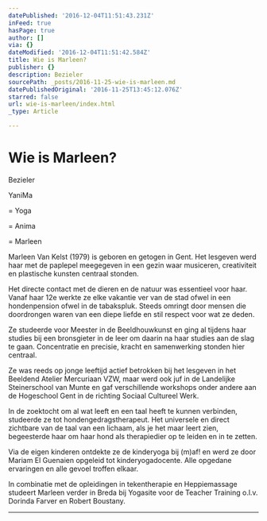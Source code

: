 ```yaml
---
datePublished: '2016-12-04T11:51:43.231Z'
inFeed: true
hasPage: true
author: []
via: {}
dateModified: '2016-12-04T11:51:42.584Z'
title: Wie is Marleen?
publisher: {}
description: Bezieler
sourcePath: _posts/2016-11-25-wie-is-marleen.md
datePublishedOriginal: '2016-11-25T13:45:12.076Z'
starred: false
url: wie-is-marleen/index.html
_type: Article

---
```

# Wie is Marleen?

Bezieler

YaniMa

= Yoga

= Anima

= Marleen

Marleen Van Kelst (1979) is geboren en getogen in Gent. Het lesgeven werd haar met de paplepel meegegeven in een gezin waar musiceren, creativiteit en plastische kunsten centraal stonden.

Het directe contact met de dieren en de natuur was essentieel voor haar. Vanaf haar 12e werkte ze elke vakantie ver van de stad ofwel in een hondenpension ofwel in de tabakspluk. Steeds omringt door mensen die doordrongen waren van een diepe liefde en stil respect voor wat ze deden.

Ze studeerde voor Meester in de Beeldhouwkunst en ging al tijdens haar studies bij een bronsgieter in de leer om daarin na haar studies aan de slag te gaan. Concentratie en precisie, kracht en samenwerking stonden hier centraal.

Ze was reeds op jonge leeftijd actief betrokken bij het lesgeven in het Beeldend Atelier Mercuriaan VZW, maar werd ook juf in de Landelijke Steinerschool van Munte en gaf verschillende workshops onder andere aan de Hogeschool Gent in de richting Sociaal Cultureel Werk.

In de zoektocht om al wat leeft en een taal heeft te kunnen verbinden, studeerde ze tot hondengedragstherapeut. Het universele en direct zichtbare van de taal van een lichaam, als je het maar leert zien, begeesterde haar om haar hond als therapiedier op te leiden en in te zetten.

Via de eigen kinderen ontdekte ze de kinderyoga bij (m)af! en werd ze door Mariam El Guenaien opgeleid tot kinderyogadocente. Alle opgedane ervaringen en alle gevoel troffen elkaar.

In combinatie met de opleidingen in tekentherapie en Heppiemassage studeert Marleen verder in Breda bij Yogasite voor de Teacher Training o.l.v. Dorinda Farver en Robert Boustany.

---
